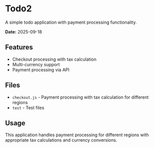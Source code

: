# Todo2

A simple todo application with payment processing functionality.

**Date:** 2025-09-18

## Features

- Checkout processing with tax calculation
- Multi-currency support
- Payment processing via API

## Files

- `checkout.js` - Payment processing with tax calculation for different regions
- `test` - Test files

## Usage

This application handles payment processing for different regions with appropriate tax calculations and currency conversions.